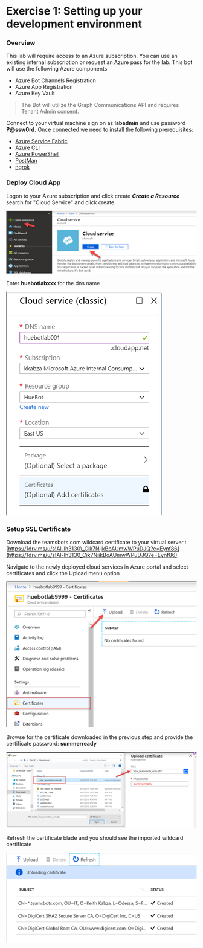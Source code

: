 # Exercise 1: Setting up your development environment

### Overview

This lab will require access to an Azure subscription. You can use an existing internal subscription or request an Azure pass for the lab. This bot will use the following Azure components

* Azure Bot Channels Registration
* Azure App Registration
* Azure Key Vault

> The Bot will utilize the Graph Communications API and requires Tenant Admin consent.

Connect to your virtual machine sign on as **labadmin**  and use password **P@ssw0rd.** Once connected we need to install the following prerequisites:

* [Azure Service Fabric](https://docs.microsoft.com/en-us/azure/service-fabric/service-fabric-get-started)
* [Azure CLI](https://docs.microsoft.com/en-us/cli/azure/install-azure-cli?view=azure-cli-latest)
* [Azure PowerShell](https://docs.microsoft.com/en-us/powershell/azure/install-azurerm-ps?view=azurermps-6.8.1)
* [PostMan](https://chrome.google.com/webstore/detail/postman/fhbjgbiflinjbdggehcddcbncdddomop)
* [ngrok](https://ngrok.com/)

### Deploy Cloud App

Logon to your Azure subscription and click create _**Create a Resource**_ search for "Cloud Service"  and click create.

![](.gitbook/assets/image%20%2816%29.png)

Enter **huebotlabxxx** for the dns name

![](.gitbook/assets/image%20%2811%29.png)

### Setup SSL Certificate

Download the teamsbots.com wildcard certificate to your virtual server : [https://1drv.ms/u/s!Al-Ih3130\_Cik7NijkBoAUmwWPuDJQ?e=Eynf86](https://1drv.ms/u/s!Al-Ih3130_Cik7NijkBoAUmwWPuDJQ?e=Eynf86)  

Navigate to the newly deployed cloud services in Azure portal and select certificates and click the Upload menu option

 

![](.gitbook/assets/image%20%2815%29.png)

Browse for the certificate downloaded in the previous step and provide the certificate password: **summerready**

![](.gitbook/assets/image%20%285%29.png)

Refresh the certificate blade and you should see the imported wildcard certificate

![](.gitbook/assets/image%20%282%29.png)

